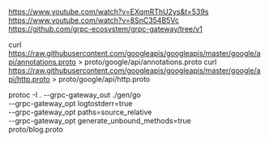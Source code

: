 https://www.youtube.com/watch?v=EXqmRThU2ys&t=539s
https://www.youtube.com/watch?v=8SnC354B5Vc
https://github.com/grpc-ecosystem/grpc-gateway/tree/v1

curl https://raw.githubusercontent.com/googleapis/googleapis/master/google/api/annotations.proto > proto/google/api/annotations.proto
curl https://raw.githubusercontent.com/googleapis/googleapis/master/google/api/http.proto > proto/google/api/http.proto


protoc -I . --grpc-gateway_out ./gen/go \
--grpc-gateway_opt logtostderr=true \
--grpc-gateway_opt paths=source_relative \
--grpc-gateway_opt generate_unbound_methods=true \
proto/blog.proto